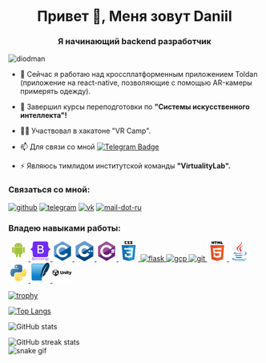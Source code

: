<h1 align="center">Привет 👋, Меня зовут Daniil</h1>
<h3 align="center">Я начинающий backend разработчик</h3>

<p align="left"> <img src="https://komarev.com/ghpvc/?username=diodman&label=Profile%20views&color=0e75b6&style=flat" alt="diodman" /> </p>


- 🔭 Сейчас я работаю над кроссплатформенным приложением Toldan (приложение на react-native, позволяющие с помощью AR-камеры примерять одежду).

- 🌱 Завершил курсы переподготовки по **"Системы искусственного интеллекта"!**

- 👨‍💻 Участвовал в хакатоне "VR Camp".

- 📫 Для связи со мной [![Telegram Badge](https://img.shields.io/badge/-Diodman-blue?style=flat&logo=Telegram&logoColor=white)](https://t.me/Diodman)

- ⚡ Являюсь тимлидом институтской команды **"VirtualityLab".**

<h3 align="left">Связаться со мной: </h3>

<p align="left">
  <a href="https://github.com/Diodman"> <img src='https://cdn.jsdelivr.net/npm/simple-icons@3.0.1/icons/github.svg' alt='github' height='40'></a>
  <a href="https://t.me/Diodman"> <img src='https://cdn.jsdelivr.net/npm/simple-icons@3.0.1/icons/telegram.svg' alt='telegram' height='40'></a>
  <a href="https://vk.com/tdaniilandreevich"> <img src='https://cdn.jsdelivr.net/npm/simple-icons@3.0.1/icons/vk.svg' alt='vk' height='40'></a>
  <a href="mailto:daniil.11022004@mail.ru"> <img src='https://cdn.jsdelivr.net/npm/simple-icons@3.0.1/icons/mail-dot-ru.svg' alt='mail-dot-ru' height='40'></a>
</p>

<h3 align="left">Владею навыками работы: </h3>
<p align="left">
  <a href="https://developer.android.com" target="_blank"> <img src="https://raw.githubusercontent.com/devicons/devicon/master/icons/android/android-original-wordmark.svg" alt="android" width="40" height="40"/> </a>
  <a href="https://getbootstrap.com" target="_blank"> <img src="https://raw.githubusercontent.com/devicons/devicon/master/icons/bootstrap/bootstrap-plain-wordmark.svg" alt="bootstrap" width="40" height="40"/> </a>
  <a href="https://www.cprogramming.com/" target="_blank"> <img src="https://raw.githubusercontent.com/devicons/devicon/master/icons/c/c-original.svg" alt="c" width="40" height="40"/> </a>
  <a href="https://www.w3schools.com/cpp/" target="_blank"> <img src="https://raw.githubusercontent.com/devicons/devicon/master/icons/cplusplus/cplusplus-original.svg" alt="cplusplus" width="40" height="40"/> </a>
  <a href="https://www.w3schools.com/cs/" target="_blank"> <img src="https://raw.githubusercontent.com/devicons/devicon/master/icons/csharp/csharp-original.svg" alt="csharp" width="40" height="40"/> </a>
  <a href="https://www.w3schools.com/css/" target="_blank"> <img src="https://raw.githubusercontent.com/devicons/devicon/master/icons/css3/css3-original-wordmark.svg" alt="css3" width="40" height="40"/> </a>
  <a href="https://flask.palletsprojects.com/" target="_blank"> <img src="[https://www.vectorlogo.zone/logos/pocoo_flask/pocoo_flask-icon.svg](https://flask.palletsprojects.com/en/3.0.x/_images/flask-horizontal.png)" alt="flask" width="40" height="40"/> </a>
  <a href="https://cloud.google.com" target="_blank"> <img src="https://www.vectorlogo.zone/logos/google_cloud/google_cloud-icon.svg" alt="gcp" width="40" height="40"/> </a>
  <a href="https://git-scm.com/" target="_blank"> <img src="https://www.vectorlogo.zone/logos/git-scm/git-scm-icon.svg" alt="git" width="40" height="40"/> </a>
  <a href="https://www.w3.org/html/" target="_blank"> <img src="https://raw.githubusercontent.com/devicons/devicon/master/icons/html5/html5-original-wordmark.svg" alt="html5" width="40" height="40"/> </a>
  <a href="https://www.java.com" target="_blank"> <img src="https://raw.githubusercontent.com/devicons/devicon/master/icons/java/java-original.svg" alt="java" width="40" height="40"/> </a>
  <a href="https://www.python.org" target="_blank"> <img src="https://raw.githubusercontent.com/devicons/devicon/master/icons/python/python-original.svg" alt="python" width="40" height="40"/> </a>
  <a href="https://www.sqlite.org/" target="_blank"> <img src="https://raw.githubusercontent.com/devicons/devicon/master/icons/sqlite/sqlite-original.svg" alt="sqlite" width="40" height="40"/> </a>
  <a href="https://unity.com/" target="_blank"> <img src="https://raw.githubusercontent.com/devicons/devicon/master/icons/unity/unity-original-wordmark.svg" alt="unity" width="40" height="40"/> </a>
</p>

[![trophy](https://github-profile-trophy.vercel.app/?username=Diodman)](https://github.com/ryo-ma/github-profile-trophy)

[![Top Langs](https://github-readme-stats.vercel.app/api/top-langs/?username=Diodman)](https://github.com/anuraghazra/github-readme-stats)

![GitHub stats](https://github-readme-stats.vercel.app/api?username=Diodman&show_icons=true)  

![GitHub streak stats](https://github-readme-streak-stats.herokuapp.com/?user=Diodman)  
![snake gif](https://github.com/Diodman/Diodman/raw/output/github-contribution-grid-snake.gif)

